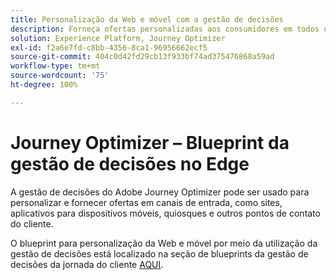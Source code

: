 ```yaml
---
title: Personalização da Web e móvel com a gestão de decisões
description: Forneça ofertas personalizadas aos consumidores em todos os canais, incluindo quiosques e experiências assistidas por agentes.
solution: Experience Platform, Journey Optimizer
exl-id: f2a6e7fd-c8bb-4356-8ca1-96956662ecf5
source-git-commit: 404c0d42fd29cb13f933bf74ad375476868a59ad
workflow-type: tm+mt
source-wordcount: '75'
ht-degree: 100%

---
```


# Journey Optimizer – Blueprint da gestão de decisões no Edge

A gestão de decisões do Adobe Journey Optimizer pode ser usado para personalizar e fornecer ofertas em canais de entrada, como sites, aplicativos para dispositivos móveis, quiosques e outros pontos de contato do cliente.

O blueprint para personalização da Web e móvel por meio da utilização da gestão de decisões está localizado na seção de blueprints da gestão de decisões da jornada do cliente [AQUI](../customer-journeys/decision_management/decision-management-edge.md).

